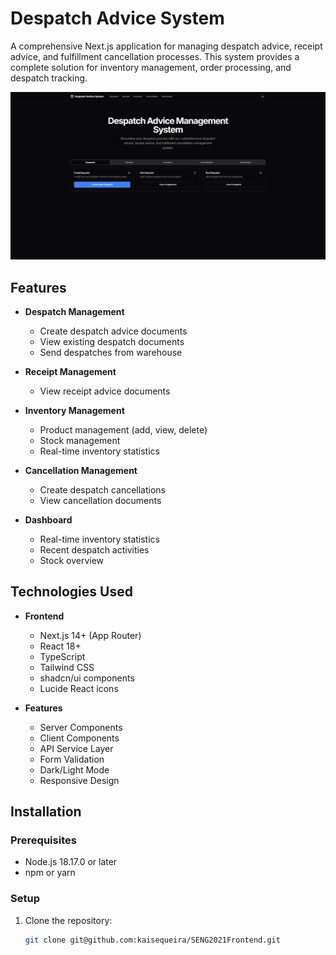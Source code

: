 # Despatch Advice System

A comprehensive Next.js application for managing despatch advice, receipt advice, and fulfillment cancellation processes. This system provides a complete solution for inventory management, order processing, and despatch tracking.

![Despatch Advice System Dashboard](public/DespatchAdviceDashboard.png)

## Features

- **Despatch Management**
  - Create despatch advice documents
  - View existing despatch documents
  - Send despatches from warehouse

- **Receipt Management**
  - View receipt advice documents

- **Inventory Management**
  - Product management (add, view, delete)
  - Stock management
  - Real-time inventory statistics

- **Cancellation Management**
  - Create despatch cancellations
  - View cancellation documents

- **Dashboard**
  - Real-time inventory statistics
  - Recent despatch activities
  - Stock overview

## Technologies Used

- **Frontend**
  - Next.js 14+ (App Router)
  - React 18+
  - TypeScript
  - Tailwind CSS
  - shadcn/ui components
  - Lucide React icons

- **Features**
  - Server Components
  - Client Components
  - API Service Layer
  - Form Validation
  - Dark/Light Mode
  - Responsive Design

## Installation

### Prerequisites

- Node.js 18.17.0 or later
- npm or yarn

### Setup

1. Clone the repository:
   ```bash
   git clone git@github.com:kaisequeira/SENG2021Frontend.git
